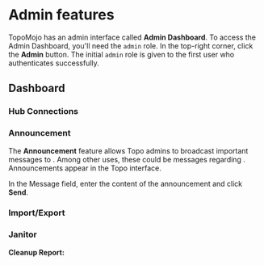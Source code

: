 # Admin features

TopoMojo has an admin interface called **Admin Dashboard**. To access the Admin Dashboard, you'll need the `admin` role. In the top-right corner, click the **Admin** button. The initial `admin` role is given to the first user who authenticates successfully.

## Dashboard

### Hub Connections

### Announcement

The **Announcement** feature allows Topo admins to broadcast important messages to <!-- to whom?-->. Among other uses, these could be messages regarding <!-- what?-->. Announcements appear <!--where--> in the Topo interface. 

In the Message field, enter the content of the announcement and click **Send**.

### Import/Export

### Janitor

**Cleanup Report:**